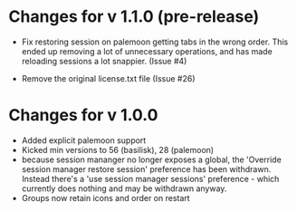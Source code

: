 # Changes for v 1.1.0 (pre-release)
* Fix restoring session on palemoon getting tabs in the wrong order. This ended up removing a lot of unnecessary operations, and has made reloading sessions a lot snappier. (Issue #4)

* Remove the original license.txt file (Issue #26)

# Changes for v 1.0.0
* Added explicit palemoon support
* Kicked min versions to 56 (basilisk), 28 (palemoon)
* because session mananger no longer exposes a global, the 'Override session manager restore session' preference has been withdrawn. Instead there's a 'use session manager sessions' preference - which currently does nothing and may be withdrawn anyway.
* Groups now retain icons and order on restart
